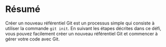 # Résumé

Créer un nouveau référentiel Git est un processus simple qui consiste à utiliser la commande `git init`. En suivant les étapes décrites dans ce défi, vous pouvez facilement créer un nouveau référentiel Git et commencer à gérer votre code avec Git.
